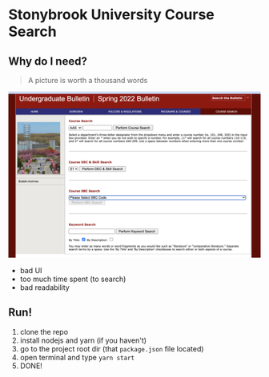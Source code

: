 # Stonybrook University Course Search

## Why do I need?

> A picture is worth a thousand words

![sbu offical course search](./sbus.png)

- bad UI
- too much time spent (to search)
- bad readability

## Run!

1. clone the repo
2. install nodejs and yarn (if you haven't)
3. go to the project root dir (that `package.json` file located)
4. open terminal and type `yarn start`
5. DONE!
